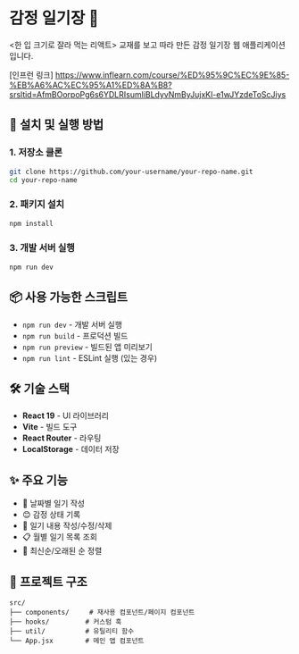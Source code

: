 # 감정 일기장 📝
<한 입 크기로 잘라 먹는 리액트> 교재를 보고 따라 만든 감정 일기장 웹 애플리케이션입니다.

[인프런 링크]
https://www.inflearn.com/course/%ED%95%9C%EC%9E%85-%EB%A6%AC%EC%95%A1%ED%8A%B8?srsltid=AfmBOorpoPg6s6YDLRIsumliBLdyvNmByJujxKl-e1wJYzdeToScJiys

## 🚀 설치 및 실행 방법

### 1. 저장소 클론
```bash
git clone https://github.com/your-username/your-repo-name.git
cd your-repo-name
```

### 2. 패키지 설치
```bash
npm install
```

### 3. 개발 서버 실행
```bash
npm run dev
```

## 📦 사용 가능한 스크립트

- `npm run dev` - 개발 서버 실행
- `npm run build` - 프로덕션 빌드
- `npm run preview` - 빌드된 앱 미리보기
- `npm run lint` - ESLint 실행 (있는 경우)

## 🛠️ 기술 스택

- **React 19** - UI 라이브러리
- **Vite** - 빌드 도구
- **React Router** - 라우팅
- **LocalStorage** - 데이터 저장

## ✨ 주요 기능

- 📅 날짜별 일기 작성
- 😊 감정 상태 기록
- 📝 일기 내용 작성/수정/삭제
- 📋 월별 일기 목록 조회
- 🔄 최신순/오래된 순 정렬

## 📁 프로젝트 구조

```
src/
├── components/     # 재사용 컴포넌트/페이지 컴포넌트
├── hooks/         # 커스텀 훅
├── util/          # 유틸리티 함수
└── App.jsx        # 메인 앱 컴포넌트
```
